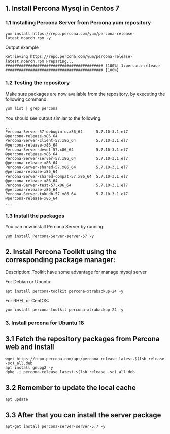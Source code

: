 ## 1. Install Percona Mysql in Centos 7

### 1.1 Installing Percona Server from Percona yum repository

`
yum install https://repo.percona.com/yum/percona-release-latest.noarch.rpm -y
`

Output example

`
Retrieving https://repo.percona.com/yum/percona-release-latest.noarch.rpm
Preparing...                ########################################### [100%]
1:percona-release        ########################################### [100%]
`

### 1.2 Testing the repository

Make sure packages are now available from the repository, by executing the following command:

`
yum list | grep percona
`

You should see output similar to the following:

```
...
Percona-Server-57-debuginfo.x86_64      5.7.10-3.1.el7                 @percona-release-x86_64
Percona-Server-client-57.x86_64         5.7.10-3.1.el7                 @percona-release-x86_64
Percona-Server-devel-57.x86_64          5.7.10-3.1.el7                 @percona-release-x86_64
Percona-Server-server-57.x86_64         5.7.10-3.1.el7                 @percona-release-x86_64
Percona-Server-shared-57.x86_64         5.7.10-3.1.el7                 @percona-release-x86_64
Percona-Server-shared-compat-57.x86_64  5.7.10-3.1.el7                 @percona-release-x86_64
Percona-Server-test-57.x86_64           5.7.10-3.1.el7                 @percona-release-x86_64
Percona-Server-tokudb-57.x86_64         5.7.10-3.1.el7                 @percona-release-x86_64
...
```

### 1.3 Install the packages

You can now install Percona Server by running:

`
yum install Percona-Server-server-57 -y
`


## 2. Install Percona Toolkit using the corresponding package manager:
Description: Toolkit have some advantage for manage mysql server

For Debian or Ubuntu:

```
apt install percona-toolkit percona-xtrabackup-24 -y
```

For RHEL or CentOS:

```
yum install percona-toolkit percona-xtrabackup-24 -y
```

### 3. Install percona for Ubuntu 18

## 3.1 Fetch the repository packages from Percona web and install

```
wget https://repo.percona.com/apt/percona-release_latest.$(lsb_release -sc)_all.deb
apt install gnupg2 -y
dpkg -i percona-release_latest.$(lsb_release -sc)_all.deb
```

## 3.2 Remember to update the local cache
```
apt update
```

## 3.3 After that you can install the server package
```
apt-get install percona-server-server-5.7 -y
```

